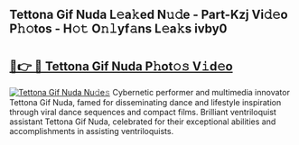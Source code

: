 ## Tettona Gif Nuda L𝚎a𝚔ed N𝚞𝚍e - Part-Kzj Vi𝚍𝚎o P𝚑𝚘tos - H𝚘𝚝 O𝚗𝚕yf𝚊ns L𝚎a𝚔s ivby0

# <h2><a href="http://kf1b6s6.oniu.top/?m=Tettona+Gif+Nuda">🔗👉 🔴 Tettona Gif Nuda P𝚑ot𝚘𝚜 V𝚒d𝚎o</a></h2>

[![Tettona Gif Nuda Nu𝚍e𝚜](https://i.imgur.com/0qMVB7G.gif)](http://kf1b6s6.oniu.top/?m=Tettona+Gif+Nuda)
Cybernetic performer and multimedia innovator Tettona Gif Nuda, famed for disseminating dance and lifestyle inspiration through viral dance sequences and compact films. Brilliant ventriloquist assistant Tettona Gif Nuda, celebrated for their exceptional abilities and accomplishments in assisting ventriloquists.  
